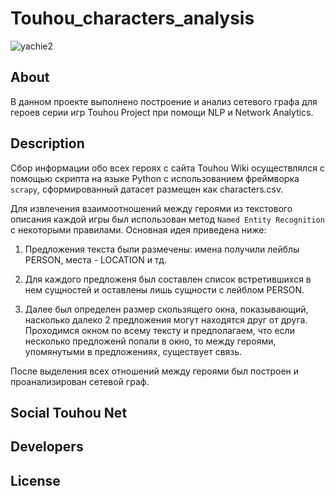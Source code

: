 # Touhou_characters_analysis

  ![yachie2](https://github.com/cutecaribou/Touhou_characters_analysis/assets/71663347/4058a7b0-7a4a-40cd-92dd-d7a22ef7f52f)


 
## About

В данном проекте выполнено построение и анализ сетевого графа для героев серии игр Touhou Project при помощи NLP и Network Analytics.

## Description

Сбор информации обо всех героях с сайта Touhou Wiki осуществлялся с помощью скрипта на языке Python с использованием фреймворка `scrapy`, сформированный датасет размещен как characters.csv.

Для извлечения взаимоотношений между героями из текстового описания каждой игры был использован метод `Named Entity Recognition` с некоторыми правилами. Основная идея приведена ниже:
1)  Предложения текста были размечены: имена получили лейблы PERSON, места - LOCATION и тд.
   
2)  Для каждого предложеня был составлен список встретившихся в нем сущностей и оставлены лишь сущности с лейблом PERSON.
  
3)  Далее был определен размер скользящего окна, показывающий, насколько далеко 2 предложения могут находятся друг от друга. Проходимся окном по всему тексту и предполагаем, что если несколько предложенй попали в окно, то между героями, упомянутыми в предложениях, существует связь.

После выделения всех отношений между героями был построен и проанализирован сетевой граф.

## Social Touhou Net


## Developers


## License
